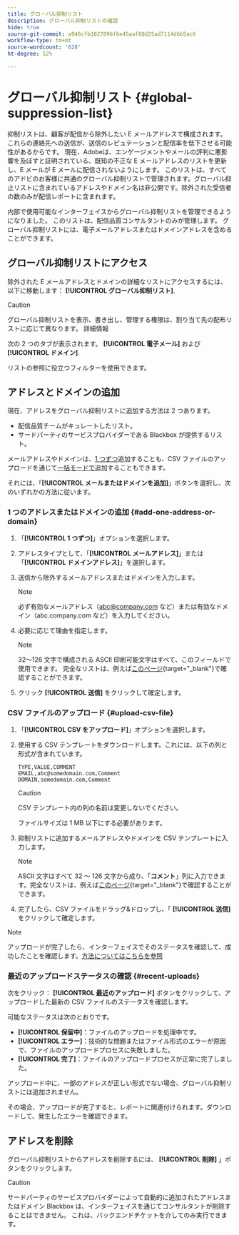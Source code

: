 ```yaml
---
title: グローバル抑制リスト
description: グローバル抑制リストの確認
hide: true
source-git-commit: a946cfb1027896f6e45aaf88d25ad7114d6b5ac6
workflow-type: tm+mt
source-wordcount: '628'
ht-degree: 52%

---
```


# グローバル抑制リスト {#global-suppression-list}

抑制リストは、顧客が配信から除外したい E メールアドレスで構成されます。これらの連絡先への送信が、送信のレピュテーションと配信率を低下させる可能性があるからです。 現在、Adobeは、エンゲージメントやメールの評判に悪影響を及ぼすと証明されている、既知の不正な E メールアドレスのリストを更新し、E メールが E メールに配信されないようにします。 このリストは、すべてのアドビのお客様に共通のグローバル抑制リストで管理されます。グローバル抑止リストに含まれているアドレスやドメイン名は非公開です。除外された受信者の数のみが配信レポートに含まれます。

内部で使用可能なインターフェイスからグローバル抑制リストを管理できるようになりました。 このリストは、配信品質コンサルタントのみが管理します。 グローバル抑制リストには、電子メールアドレスまたはドメインアドレスを含めることができます。

## グローバル抑制リストにアクセス

除外された E メールアドレスとドメインの詳細なリストにアクセスするには、以下に移動します： **[!UICONTROL グローバル抑制リスト]**.

>[!CAUTION]
>
>グローバル抑制リストを表示、書き出し、管理する権限は、割り当て先の配布リストに応じて異なります。 詳細情報

次の 2 つのタブが表示されます。 **[!UICONTROL 電子メール]** および **[!UICONTROL ドメイン]**.

リストの参照に役立つフィルターを使用できます。

## アドレスとドメインの追加

現在、アドレスをグローバル抑制リストに追加する方法は 2 つあります。

* 配信品質チームがキュレートしたリスト。
* サードパーティのサービスプロバイダーである Blackbox が提供するリスト。

メールアドレスやドメインは、[1 つずつ](#add-one-address-or-domain)追加することも、CSV ファイルのアップロードを通じて[一括モードで](#upload-csv-file)追加することもできます。

それには、「**[!UICONTROL メールまたはドメインを追加]**」ボタンを選択し、次のいずれかの方法に従います。

### 1 つのアドレスまたはドメインの追加 {#add-one-address-or-domain}

1. 「**[!UICONTROL 1 つずつ]**」オプションを選択します。

1. アドレスタイプとして、「**[!UICONTROL メールアドレス]**」または「**[!UICONTROL ドメインアドレス]**」を選択します。

1. 送信から除外するメールアドレスまたはドメインを入力します。

   >[!NOTE]
   >
   >必ず有効なメールアドレス（abc@company.com など）または有効なドメイン（abc.company.com など）を入力してください。

1. 必要に応じて理由を指定します。

   >[!NOTE]
   >
   >32～126 文字で構成される ASCII 印刷可能文字はすべて、このフィールドで使用できます。 完全なリストは、例えば[このページ](https://en.wikipedia.org/wiki/Wikipedia:ASCII#ASCII_printable_characters){target="_blank"}で確認することができます。

1. クリック **[!UICONTROL 送信]** をクリックして確定します。

### CSV ファイルのアップロード {#upload-csv-file}

1. 「**[!UICONTROL CSV をアップロード]**」オプションを選択します。

1. 使用する CSV テンプレートをダウンロードします。これには、以下の列と形式が含まれています。

   ```
   TYPE,VALUE,COMMENT
   EMAIL,abc@somedomain.com,Comment
   DOMAIN,somedomain.com,Comment
   ```
   >[!CAUTION]
   >
   >CSV テンプレート内の列の名前は変更しないでください。
   >
   >ファイルサイズは 1 MB 以下にする必要があります。

1. 抑制リストに追加するメールアドレスやドメインを CSV テンプレートに入力します。

   >[!NOTE]
   >
   >ASCII 文字はすべて 32 ～ 126 文字から成り、「**コメント**」列に入力できます。完全なリストは、例えば[このページ](https://en.wikipedia.org/wiki/Wikipedia:ASCII#ASCII_printable_characters){target="_blank"}で確認することができます。

1. 完了したら、CSV ファイルをドラッグ&amp;ドロップし、「 **[!UICONTROL 送信]** をクリックして確定します。

>[!NOTE]
>
>アップロードが完了したら、インターフェイスでそのステータスを確認して、成功したことを確認します。[方法についてはこちらを参照](#recent-uploads)

### 最近のアップロードステータスの確認 {#recent-uploads}

次をクリック： **[!UICONTROL 最近のアップロード]** ボタンをクリックして、アップロードした最新の CSV ファイルのステータスを確認します。

可能なステータスは次のとおりです。

* **[!UICONTROL 保留中]**：ファイルのアップロードを処理中です。
* **[!UICONTROL エラー]**：技術的な問題またはファイル形式のエラーが原因で、ファイルのアップロードプロセスに失敗しました。
* **[!UICONTROL 完了]**：ファイルのアップロードプロセスが正常に完了しました。

アップロード中に、一部のアドレスが正しい形式でない場合、グローバル抑制リストには追加されません。

その場合、アップロードが完了すると、レポートに関連付けられます。ダウンロードして、発生したエラーを確認できます。

## アドレスを削除

グローバル抑制リストからアドレスを削除するには、 **[!UICONTROL 削除]** 」ボタンをクリックします。

>[!CAUTION]
>
>サードパーティのサービスプロバイダーによって自動的に追加されたアドレスまたはドメイン Blackbox は、インターフェイスを通じてコンサルタントが削除することはできません。 これは、バックエンドチケットを介してのみ実行できます。

